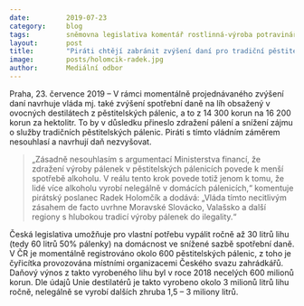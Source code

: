 ```yaml
---
date:         2019-07-23
category:     blog
tags:         sněmovna legislativa komentář rostlinná-výroba potravinářství
layout:       post
title:        "Piráti chtějí zabránit zvýšení daní pro tradiční pěstitelské pálenice"
image:        posts/holomcik-radek.jpg
author:       Mediální odbor
---
```

 

Praha, 23. července 2019 – V rámci momentálně projednávaného zvýšení daní navrhuje vláda mj. také zvýšení spotřební daně na líh obsažený v ovocných destilátech z pěstitelských pálenic, a to z 14 300 korun na 16 200 korun za hektolitr. To by v důsledku přineslo zdražení pálení a snížení zájmu o služby tradičních pěstitelských pálenic. Piráti s tímto vládním záměrem nesouhlasí a navrhují daň nezvyšovat.

> „Zásadně nesouhlasím s argumentací Ministerstva financí, že zdražení výroby pálenek v pěstitelských pálenicích povede k menší spotřebě alkoholu. V reálu tento krok povede totiž jenom k tomu, že lidé více alkoholu vyrobí nelegálně v domácích pálenicích,“ komentuje pirátský poslanec Radek Holomčík a dodává: „Vláda tímto necitlivým zásahem de facto uvrhne Moravské Slovácko, Valašsko a další regiony s hlubokou tradicí výroby pálenek do ilegality.“

Česká legislativa umožňuje pro vlastní potřebu vypálit ročně až 30 litrů lihu (tedy 60 litrů 50% pálenky) na domácnost ve snížené sazbě spotřební daně. V ČR je momentálně registrováno okolo 600 pěstitelských pálenic, z toho je čyřicítka provozována místními organizacemi Českého svazu zahrádkářů. Daňový výnos z takto vyrobeného lihu byl v roce 2018 necelých 600 milionů korun. Dle údajů Unie destilatérů je takto vyrobeno okolo 3 milionů litrů lihu ročně, nelegálně se vyrobí dalších zhruba 1,5 – 3 miliony litrů.
